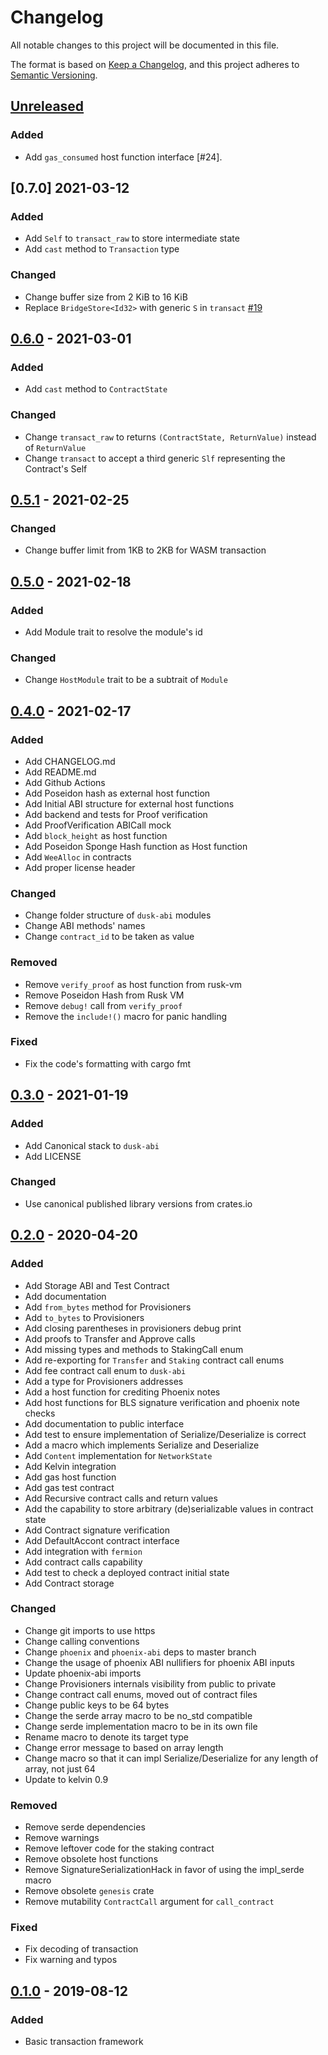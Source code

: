 # Changelog

All notable changes to this project will be documented in this file.

The format is based on [Keep a Changelog](https://keepachangelog.com/en/1.0.0/),
and this project adheres to [Semantic Versioning](https://semver.org/spec/v2.0.0.html).

## [Unreleased]

### Added

- Add `gas_consumed` host function interface [#24].

## [0.7.0] 2021-03-12

### Added

- Add `Self` to `transact_raw` to store intermediate state
- Add `cast` method to `Transaction` type

### Changed

- Change buffer size from 2 KiB to 16 KiB
- Replace `BridgeStore<Id32>` with generic `S` in `transact` [#19]

## [0.6.0] - 2021-03-01

### Added

- Add `cast` method to `ContractState`

### Changed

- Change `transact_raw` to returns `(ContractState, ReturnValue)` instead of `ReturnValue`
- Change `transact` to accept a third generic `Slf` representing the Contract's Self

## [0.5.1] - 2021-02-25

### Changed

- Change buffer limit from 1KB to 2KB for WASM transaction

## [0.5.0] - 2021-02-18

### Added

- Add Module trait to resolve the module's id

### Changed

- Change `HostModule` trait to be a subtrait of `Module`

## [0.4.0] - 2021-02-17

### Added

- Add CHANGELOG.md
- Add README.md
- Add Github Actions
- Add Poseidon hash as external host function
- Add Initial ABI structure for external host functions
- Add backend and tests for Proof verification
- Add ProofVerification ABICall mock
- Add `block_height` as host function
- Add Poseidon Sponge Hash function as Host function
- Add `WeeAlloc` in contracts
- Add proper license header

### Changed

- Change folder structure of `dusk-abi` modules
- Change ABI methods' names
- Change `contract_id` to be taken as value

### Removed

- Remove `verify_proof` as host function from rusk-vm
- Remove Poseidon Hash from Rusk VM
- Remove `debug!` call from `verify_proof`
- Remove the `include!()` macro for panic handling

### Fixed

- Fix the code's formatting with cargo fmt

## [0.3.0] - 2021-01-19

### Added

- Add Canonical stack to `dusk-abi`
- Add LICENSE

### Changed

- Use canonical published library versions from crates.io

## [0.2.0] - 2020-04-20

### Added

- Add Storage ABI and Test Contract
- Add documentation
- Add `from_bytes` method for Provisioners
- Add `to_bytes` to Provisioners
- Add closing parentheses in provisioners debug print
- Add proofs to Transfer and Approve calls
- Add missing types and methods to StakingCall enum
- Add re-exporting for `Transfer` and `Staking` contract call enums
- Add fee contract call enum to `dusk-abi`
- Add a type for Provisioners addresses
- Add a host function for crediting Phoenix notes
- Add host functions for BLS signature verification and phoenix note checks
- Add documentation to public interface
- Add test to ensure implementation of Serialize/Deserialize is correct
- Add a macro which implements Serialize and Deserialize
- Add `Content` implementation for `NetworkState`
- Add Kelvin integration
- Add gas host function
- Add gas test contract
- Add Recursive contract calls and return values
- Add the capability to store arbitrary (de)serializable values in contract state
- Add Contract signature verification
- Add DefaultAccont contract interface
- Add integration with `fermion`
- Add contract calls capability
- Add test to check a deployed contract initial state
- Add Contract storage

### Changed

- Change git imports to use https
- Change calling conventions
- Change `phoenix` and `phoenix-abi` deps to master branch
- Change the usage of phoenix ABI nullifiers for phoenix ABI inputs
- Update phoenix-abi imports
- Change Provisioners internals visibility from public to private
- Change contract call enums, moved out of contract files
- Change public keys to be 64 bytes
- Change the serde array macro to be no_std compatible
- Change serde implementation macro to be in its own file
- Rename macro to denote its target type
- Change error message to based on array length
- Change macro so that it can impl Serialize/Deserialize for any length of array, not just 64
- Update to kelvin 0.9

### Removed

- Remove serde dependencies
- Remove warnings
- Remove leftover code for the staking contract
- Remove obsolete host functions
- Remove SignatureSerializationHack in favor of using the impl_serde macro
- Remove obsolete `genesis` crate
- Remove mutability `ContractCall` argument for `call_contract`

### Fixed

- Fix decoding of transaction
- Fix warning and typos

## [0.1.0] - 2019-08-12

### Added

- Basic transaction framework

[#19]: https://github.com/dusk-network/dusk-abi/issues/19
[unreleased]: https://github.com/dusk-network/dusk-abi/compare/v0.6.0...HEAD
[0.6.0]: https://github.com/dusk-network/dusk-abi/compare/v0.6.0...v0.7.0
[0.6.0]: https://github.com/dusk-network/dusk-abi/compare/v0.5.1...v0.6.0
[0.5.1]: https://github.com/dusk-network/dusk-abi/compare/v0.5.0...v0.5.1
[0.5.0]: https://github.com/dusk-network/dusk-abi/compare/v0.4.0...v0.5.0
[0.4.0]: https://github.com/dusk-network/dusk-abi/compare/v0.3.0...v0.4.0
[0.3.0]: https://github.com/dusk-network/dusk-abi/compare/v0.2.0...v0.3.0
[0.2.0]: https://github.com/dusk-network/dusk-abi/compare/v0.1.0...v0.2.0
[0.1.0]: https://github.com/dusk-network/dusk-abi/releases/tag/v0.1.0
